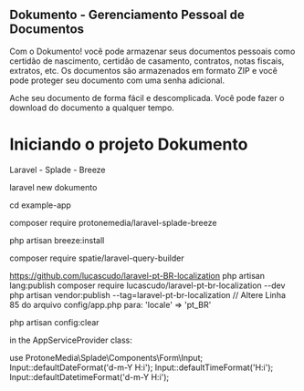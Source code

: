 
## Dokumento - Gerenciamento Pessoal de Documentos

Com o Dokumento! você pode armazenar seus documentos pessoais como certidão de nascimento, certidão de casamento, contratos, notas fiscais, extratos, etc. Os documentos são armazenados em formato ZIP e você pode proteger seu documento com uma senha adicional.

Ache seu documento de forma fácil e descomplicada. Você pode fazer o download do documento a qualquer tempo.

# Iniciando o projeto Dokumento
Laravel - Splade - Breeze

laravel new dokumento
 
cd example-app
 
composer require protonemedia/laravel-splade-breeze
 
php artisan breeze:install

composer require spatie/laravel-query-builder

https://github.com/lucascudo/laravel-pt-BR-localization
php artisan lang:publish
composer require lucascudo/laravel-pt-br-localization --dev
php artisan vendor:publish --tag=laravel-pt-br-localization
// Altere Linha 85 do arquivo config/app.php para:
'locale' => 'pt_BR'

php artisan config:clear

in the AppServiceProvider class:

use ProtoneMedia\Splade\Components\Form\Input;
Input::defaultDateFormat('d-m-Y H:i');
Input::defaultTimeFormat('H:i');
Input::defaultDatetimeFormat('d-m-Y H:i');
